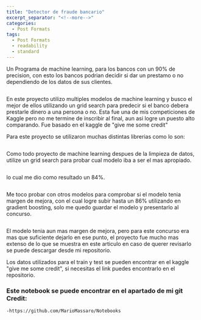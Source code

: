 ```yaml
---
title: "Detector de fraude bancario"
excerpt_separator: "<!--more-->"
categories:
  - Post Formats
tags:
  - Post Formats
  - readability
  - standard
---
```


Un Programa de machine learning, para los bancos con un 90% de precision, con esto los bancos podrian decidir si dar un prestamo o no dependiendo de los datos de sus clientes.

<figure style="width: 400px">
  <img src="{{ site.url }}{{ site.baseurl }}/assets/images/credi-report.jpg" alt="">
</figure> 

<!--more-->

En este proyecto utilizo multiples modelos de machine learning y busco el mejor de ellos utilizando un grid search para predecir si el banco debera prestarle dinero a una persona o no. Esta fue una de mis competiciones de Kaggle pero no me termine de inscribir al final, aun asi logre un puesto alto comparando. Fue basado en el kaggle de "give me some credit"

Para este proyecto se utilizaron muchas distintas librerias como lo son:

<figure style="width: 800px">
  <img src="{{ site.url }}{{ site.baseurl }}/assets/images/librerias.JPG" alt="">
</figure> 

Como todo proyecto de machine learning despues de la limpieza de datos, utilize un grid search para probar cual modelo iba a ser el mas apropiado.

<figure style="width: 700px">
  <img src="{{ site.url }}{{ site.baseurl }}/assets/images/grid.JPG" alt="">
</figure> 

lo cual me dio como resultado un 84%.

<figure style="width: 900px">
  <img src="{{ site.url }}{{ site.baseurl }}/assets/images/resultado1.JPG" alt="">
</figure> 

Me toco probar con otros modelos para comprobar si el modelo tenia margen de mejora, con el cual logre subir hasta un 86% utilizando en gradient boosting, solo me quedo guardar el modelo y presentarlo al concurso.

<figure style="width: 1200px">
  <img src="{{ site.url }}{{ site.baseurl }}/assets/images/grid2.JPG" alt="">
</figure> 

El modelo tenia aun mas margen de mejora, pero para este concurso era mas que suficiente dejarlo en ese punto, el proyecto fue mucho mas extenso de lo que se muestra en este articulo en caso de querer revisarlo se puede descargar desde mi repositorio.

Los datos utilizados para el train y test se pueden encontrar en el kaggle "give me some credit", si necesitas el link puedes encontrarlo en el repositorio.

### Este notebook se puede encontrar en el apartado de mi git Credit:
	-https://github.com/MarioMassaro/Notebooks